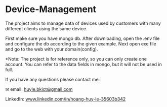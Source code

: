 # Device-Management
The project aims to manage data of devices used by customers with many different clients using the same device.

First make sure you have mongo db.
After downloading, open the .env file and configure the db according to the given example. Next open exe file and go to the web with your domain(config).

*Note: The project is for reference only, so you can only create one account. You can refer to the data fields in mongo, but it will not be used in full.

If you have any questions please contact me:

✉ email: huyle.bkict@gmail.com

LinkedIn: www.linkedin.com/in/hoang-huy-le-35603b342
